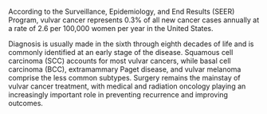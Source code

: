 According to the Surveillance, Epidemiology, and End Results (SEER) Program, vulvar cancer represents 0.3% of all new cancer cases annually at a rate of 2.6 per 100,000 women per year in the United States.

Diagnosis is usually made in the sixth through eighth decades of life and is commonly identified at an early stage of the disease. Squamous cell carcinoma (SCC) accounts for most vulvar cancers, while basal cell carcinoma (BCC), extramammary Paget disease, and vulvar melanoma comprise the less common subtypes. Surgery remains the mainstay of vulvar cancer treatment, with medical and radiation oncology playing an increasingly important role in preventing recurrence and improving outcomes.